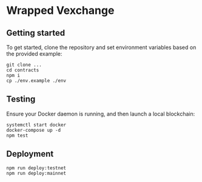 # Wrapped Vexchange

## Getting started

To get started, clone the repository and set environment variables based on the provided example:

```
git clone ...
cd contracts
npm i
cp ./env.example ./env
```

## Testing

Ensure your Docker daemon is running, and then launch a local blockchain:

```
systemctl start docker
docker-compose up -d
npm test
```

## Deployment

```
npm run deploy:testnet
npm run deploy:mainnet
```
